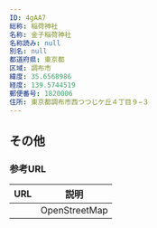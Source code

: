 ```yaml
---
ID: 4gAA7
総称: 稲荷神社
名称: 金子稲荷神社
名称読み: null
別名: null
都道府県: 東京都
区域: 調布市
緯度: 35.6568986
経度: 139.5744519
郵便番号: 1820006
住所: 東京都調布市西つつじケ丘４丁目９−３
---
```


## その他

### 参考URL

| URL | 説明          |
| --- | ------------- |
|     | OpenStreetMap |
